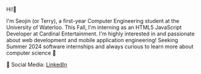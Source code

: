 Hi!👋

I'm Seojin (or Terry), a first-year Computer Engineering student at the University of Waterloo. This Fall, I'm interning as an HTML5 JavaScript Developer at Cardinal Entertainment. I'm highly interested in and passionate about web development and mobile application engineering! Seeking Summer 2024 software internships and always curious to learn more about computer science 🙂

📱 Social Media: 
[LinkedIn](https://www.linkedin.com/in/seojin-woo-67b992240/)
